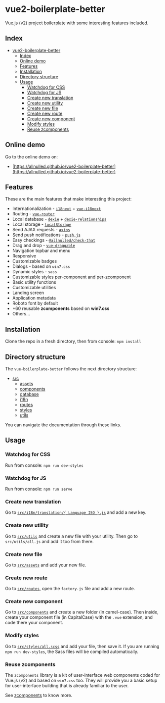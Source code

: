 # vue2-boilerplate-better

Vue.js (v2) project boilerplate with some interesting features included.

## Index

- [vue2-boilerplate-better](#vue2-boilerplate-better)
  - [Index](#index)
  - [Online demo](#online-demo)
  - [Features](#features)
  - [Installation](#installation)
  - [Directory structure](#directory-structure)
  - [Usage](#usage)
    - [Watchdog for CSS](#watchdog-for-css)
    - [Watchdog for JS](#watchdog-for-js)
    - [Create new translation](#create-new-translation)
    - [Create new utility](#create-new-utility)
    - [Create new file](#create-new-file)
    - [Create new route](#create-new-route)
    - [Create new component](#create-new-component)
    - [Modify styles](#modify-styles)
    - [Reuse zcomponents](#reuse-zcomponents)

## Online demo

Go to the online demo on:

 - [https://allnulled.github.io/vue2-boilerplate-better](https://allnulled.github.io/vue2-boilerplate-better)

## Features

These are the main features that make interesting this project:

 - Internationalization - [`i18next`](https://github.com/i18next/i18next) + [`vue-i18next`](https://github.com/panter/vue-i18next)
 - Routing - [`vue-router`](https://github.com/vuejs/vue-router)
 - Local database - [`dexie`](https://github.com/dexie/Dexie.js) + [`dexie-relationships`](https://github.com/ignasbernotas/dexie-relationships)
 - Local storage - [`localStorage`](https://developer.mozilla.org/es/docs/Web/API/Window/localStorage)
 - Send AJAX requests - [`axios`](https://github.com/axios/axios)
 - Send push notifications - [`push.js`](https://github.com/Nickersoft/push.js/)
 - Easy checkings - [`@allnulled/check-that`](https://github.com/allnulled/check-that)
 - Drag and drop - [`vue-draggable`](https://github.com/SortableJS/Vue.Draggable)
 - Navigation topbar and menu
 - Responsive
 - Customizable badges
 - Dialogs - based on `win7.css`
 - Dynamic styles - `sass`
 - Customizable styles per-component and per-zcomponent
 - Basic utility functions
 - Customizable utilities
 - Landing screen
 - Application metadata
 - Roboto font by default
 - +60 reusable **zcomponents** based on **win7.css**
 - Others...

## Installation

Clone the repo in a fresh directory, then from console: `npm install`

## Directory structure

The `vue-boilerplate-better` follows the next directory structure:

- [src](./src)
   - [assets](./src/assets)
   - [components](./src/components)
   - [database](./src/database)
   - [i18n](./src/i18n)
   - [routes](./src/routes)
   - [styles](./src/styles)
   - [utils](./src/utils)

You can navigate the documentation through these links.

## Usage

### Watchdog for CSS

Run from console: `npm run dev-styles`

### Watchdog for JS

Run from console: `npm run serve`

### Create new translation

Go to [`src/i18n/translation/{ Language ISO }.js`](./src/i18n) and add a new key.

### Create new utility

Go to [`src/utils`](./src/utils) and create a new file with your utility. Then go to `src/utils/all.js` and add it too from there.

### Create new file

Go to [`src/assets`](./src/assets) and add your new file.

### Create new route

Go to [`src/routes`](./src/routes), open the `factory.js` file and add a new route.

### Create new component

Go to [`src/components`](./src/components) and create a new folder (in camel-case). Then inside, create your component file (in CapitalCase) with the `.vue` extension, and code there your component.

### Modify styles

Go to [`src/styles/all.scss`](./src/styles) and add your file, then save it. If you are running `npm run dev-styles`, the Sass files will be compiled automatically.

### Reuse zcomponents

The `zcomponents` library is a kit of user-interface web components coded for Vue.js (v2) and based on `win7.css` too. They will provide you a basic setup for user-interface building that is already familiar to the user.

See [zcomponents](./src/components/zcomponents/zcomponents.md) to know more.